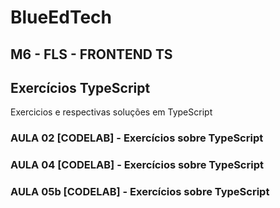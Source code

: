 # BlueEdTech
## M6 - FLS - FRONTEND TS
## Exercícios TypeScript


Exercicios e respectivas soluções em TypeScript

### AULA 02 [CODELAB] - Exercícios sobre TypeScript
### AULA 04 [CODELAB] - Exercícios sobre TypeScript
### AULA 05b [CODELAB] - Exercícios sobre TypeScript

